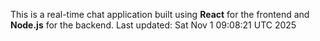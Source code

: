 This is a real-time chat application built using **React** for the frontend and **Node.js** for the backend.
Last updated: Sat Nov  1 09:08:21 UTC 2025
